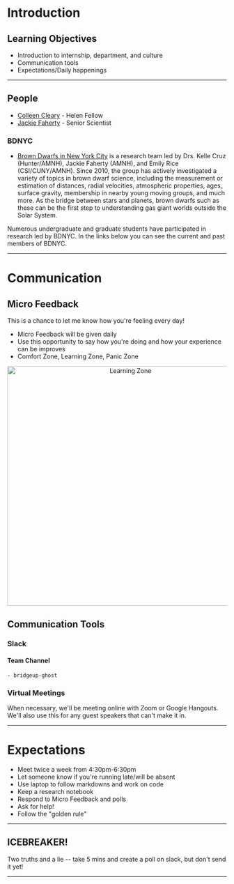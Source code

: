 # Introduction

## Learning Objectives

- Introduction to internship, department, and culture
- Communication tools
- Expectations/Daily happenings

<hr>

## People

- [Colleen Cleary](https://colleencleary.github.io/) - Helen Fellow
- [Jackie Faherty](http://www.jackiefaherty.com/) - Senior Scientist


### BDNYC

- [Brown Dwarfs in New York City](http://www.bdnyc.org/) is a research team led by Drs. Kelle Cruz (Hunter/AMNH), Jackie Faherty (AMNH), and Emily Rice (CSI/CUNY/AMNH). Since 2010, the group has actively investigated a variety of topics in brown dwarf science, including the measurement or estimation of distances, radial velocities, atmospheric properties, ages, surface gravity, membership in nearby young moving groups, and much more. As the bridge between stars and planets, brown dwarfs such as these can be the first step to understanding gas giant worlds outside the Solar System.

Numerous undergraduate and graduate students have participated in research led by BDNYC. In the links below you can see the current and past members of BDNYC.

<hr>

# Communication

## Micro Feedback

This is a chance to let me know how you're feeling every day!

- Micro Feedback will be given daily
- Use this opportunity to say how you're doing and how your experience can be improves
- Comfort Zone, Learning Zone, Panic Zone
<p align="center">
  <img  src="http://theagilepirate.net/wp-content/uploads/Learning.jpgg" width="550px" alt="Learning Zone">
</p>

## Communication Tools

### Slack

#### Team Channel

	- bridgeup-ghost


### Virtual Meetings

When necessary, we'll be meeting online with Zoom or Google Hangouts. We'll also use this for any guest speakers that can't make it in.

<hr>

# Expectations
 - Meet twice a week from 4:30pm-6:30pm
 - Let someone know if you're running late/will be absent
 - Use laptop to follow markdowns and work on code
 - Keep a research notebook
 - Respond to Micro Feedback and polls
 - Ask for help!
 - Follow the "golden rule"

 <hr>

## ICEBREAKER!

Two truths and a lie -- take 5 mins and create a poll on slack, but don't send it yet!

<hr>
